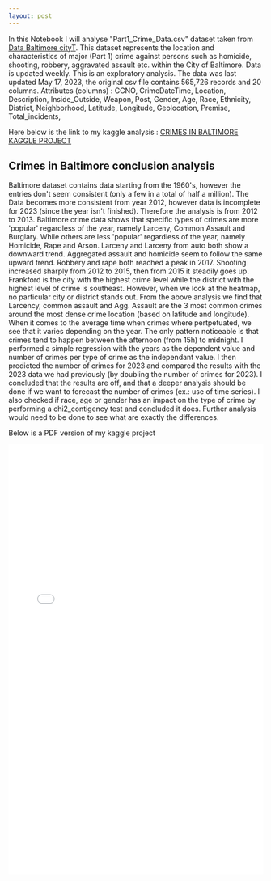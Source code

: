 ```yaml
---
layout: post
---
```



In this Notebook I will analyse "Part1_Crime_Data.csv" dataset taken from <a href="https://data.baltimorecity.gov">Data Baltimore cityT</a>. This dataset represents the location and characteristics of major (Part 1) crime against persons such as homicide, shooting, robbery, aggravated assault etc. within the City of Baltimore. Data is updated weekly. This is an exploratory analysis.
The data was last updated May 17, 2023, the original csv file contains 565,726 records and 20 columns. Attributes (columns) : CCNO, CrimeDateTime, Location, Description, Inside_Outside, Weapon, Post, Gender, Age, Race, Ethnicity, District, Neighborhood, Latitude, Longitude, Geolocation, Premise, Total_incidents,

Here below is the link to my kaggle analysis :
<a href="https://www.kaggle.com/code/marial2/data-analysis-of-crimes-in-baltimore">CRIMES IN BALTIMORE KAGGLE PROJECT</a>  


##  Crimes in Baltimore conclusion analysis

Baltimore dataset contains data starting from the 1960's, however the entries don't seem consistent (only a few in a total of half a million). The Data becomes more consistent from year 2012, however data is incomplete for 2023 (since the year isn't finished). Therefore the analysis is from 2012 to 2013.
Baltimore crime data shows that specific types of crimes are more 'popular' regardless of the year, namely Larceny, Common Assault and Burglary. While others are less 'popular' regardless of the year, namely Homicide, Rape and Arson. Larceny and Larceny from auto both show a downward trend. Aggregated assault and homicide seem to follow the same upward trend. Robbery and rape both reached a peak in 2017. Shooting increased sharply from 2012 to 2015, then from 2015 it steadily goes up.
Frankford is the city with the highest crime level while the district with the highest level of crime is southeast. However, when we look at the heatmap, no particular city or district stands out. From the above analysis we find that Larcency, common assault and Agg. Assault are the 3 most common crimes around the most dense crime location (based on latitude and longitude).
When it comes to the average time when crimes where pertpetuated, we see that it varies depending on the year. The only pattern noticeable is that crimes tend to happen between the afternoon (from 15h) to midnight.
I performed a simple regression with the years as the dependent value and number of crimes per type of crime as the independant value. I then predicted the number of crimes for 2023 and compared the results with the 2023 data we had previously (by doubling the number of crimes for 2023). I concluded that the results are off, and that a deeper analysis should be done if we want to forecast the number of crimes (ex.: use of time series).
I also checked if race, age or gender has an impact on the type of crime by performing a chi2_contigency test and concluded it does. Further analysis would need to be done to see what are exactly the differences.


Below is a PDF version of my kaggle project 

<embed src="{{site.baseurl}}/assets/img/data-analysis-of-crimes-in-baltimore5.pdf" width="100%" height="850px" />